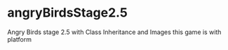 # angryBirdsStage2.5
Angry Birds stage 2.5 with Class Inheritance and Images
this game  is with platform 